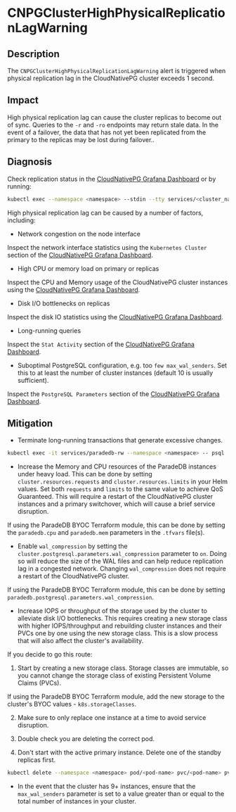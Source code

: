 # CNPGClusterHighPhysicalReplicationLagWarning

## Description

The `CNPGClusterHighPhysicalReplicationLagWarning` alert is triggered when physical replication lag in the CloudNativePG cluster exceeds 1 second.

## Impact

High physical replication lag can cause the cluster replicas to become out of sync. Queries to the `-r` and `-ro` endpoints may return stale data. In the event of a failover, the data that has not yet been replicated from the primary to the replicas may be lost during failover..

## Diagnosis

Check replication status in the [CloudNativePG Grafana Dashboard](https://grafana.com/grafana/dashboards/20417-cloudnativepg/) or by running:

```bash
kubectl exec --namespace <namespace> --stdin --tty services/<cluster_name>-rw -- psql -c "SELECT * FROM pg_stat_replication;"
```

High physical replication lag can be caused by a number of factors, including:

- Network congestion on the node interface

Inspect the network interface statistics using the `Kubernetes Cluster` section of the [CloudNativePG Grafana Dashboard](https://grafana.com/grafana/dashboards/20417-cloudnativepg/).

- High CPU or memory load on primary or replicas

Inspect the CPU and Memory usage of the CloudNativePG cluster instances using the [CloudNativePG Grafana Dashboard](https://grafana.com/grafana/dashboards/20417-cloudnativepg/).

- Disk I/O bottlenecks on replicas

Inspect the disk IO statistics using the [CloudNativePG Grafana Dashboard](https://grafana.com/grafana/dashboards/20417-cloudnativepg/).

- Long-running queries

Inspect the `Stat Activity` section of the [CloudNativePG Grafana Dashboard](https://grafana.com/grafana/dashboards/20417-cloudnativepg/).

- Suboptimal PostgreSQL configuration, e.g. too `few max_wal_senders`. Set this to at least the number of cluster instances (default 10 is usually sufficient).

Inspect the `PostgreSQL Parameters` section of the [CloudNativePG Grafana Dashboard](https://grafana.com/grafana/dashboards/20417-cloudnativepg/).

## Mitigation

- Terminate long-running transactions that generate excessive changes.

```bash
kubectl exec -it services/paradedb-rw --namespace <namespace> -- psql
```

- Increase the Memory and CPU resources of the ParadeDB instances under heavy load. This can be done by setting `cluster.resources.requests` and `cluster.resources.limits` in your Helm values. Set both `requests` and `limits` to the same value to achieve QoS Guaranteed. This will require a restart of the CloudNativePG cluster instances and a primary switchover, which will cause a brief service disruption.

If using the ParadeDB BYOC Terraform module, this can be done by setting the `paradedb.cpu` and `paradedb.mem` parameters in the `.tfvars` file(s).

- Enable `wal_compression` by setting the `cluster.postgresql.parameters.wal_compression` parameter to `on`. Doing so will reduce the size of the WAL files and can help reduce replication lag in a congested network. Changing `wal_compression` does not require a restart of the CloudNativePG cluster.

If using the ParadeDB BYOC Terraform module, this can be done by setting `paradedb.postgresql.parameters.wal_compression`.

- Increase IOPS or throughput of the storage used by the cluster to alleviate disk I/O bottlenecks. This requires creating a new storage class with higher IOPS/throughput and rebuilding cluster instances and their PVCs one by one using the new storage class. This is a slow process that will also affect the cluster's availability.

If you decide to go this route:

1. Start by creating a new storage class. Storage classes are immutable, so you cannot change the storage class of existing Persistent Volume Claims (PVCs).

If using the ParadeDB BYOC Terraform module, add the new storage to the cluster's BYOC values - `k8s.storageClasses`.

2. Make sure to only replace one instance at a time to avoid service disruption.

3. Double check you are deleting the correct pod.

4. Don't start with the active primary instance. Delete one of the standby replicas first.

```bash
kubectl delete --namespace <namespace> pod/<pod-name> pvc/<pod-name> pvc/<pod-name>-wal
```

- In the event that the cluster has 9+ instances, ensure that the `max_wal_senders` parameter is set to a value greater than or equal to the total number of instances in your cluster.
